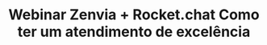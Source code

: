 ---
title: Webinar Zenvia + Rocket.chat Como ter um atendimento de excelência
description:
webinarID: 004
dateEvent: 2018-12-13 10:00:00
webinarURL: https://youtube.com/embed/-syyThQAFuM
bgSize: cover
bgColor: 030c1a
hosts:
  - Carolina Freitas
language: Brazil
gmt: -3
cover: https://img.youtube.com/vi/-syyThQAFuM/maxresdefault.jpg
categories:
  - Webinars
---